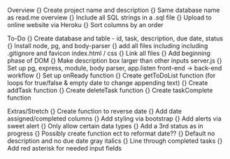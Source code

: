 Overview
    {} Create project name and description
    {} Same database name as read.me overview
    {} Include all SQL strings in a .sql file
    {} Upload to online website via Heroku
    {} Sort columns by an order

To-Do
    {} Create database and table - id, task, description, due date, status
    {} Install node, pg, and body-parser
    {} add all files including including .gitignore and favicon
index.html / css
    {} Link all files
    {} Add beginning phase of DOM
    {} Make description box larger than other inputs
server.js
    {} Set up pg, express, module, body parser, app.listen
front-end -> back-end workflow
    {} Set up onReady function
    {} Create getToDoList function (for loops for true/false & empty date to change appending text)
    {} Create addTask function
    {} Create deleteTask function
    {} Create taskComplete function

Extras/Stretch
    {} Create function to reverse date
    {} Add date assigned/completed columns
    {} Add styling via bootstrap
    {} Add alerts via sweet alert
    {} Only allow certain data types
    {} Add a 3rd status as in progress
    {} Possibly create function ect to reformat date??
    {} Default no description and no due date gray italics
    {} Line through completed tasks
    {} Add red asterisk for needed input fields